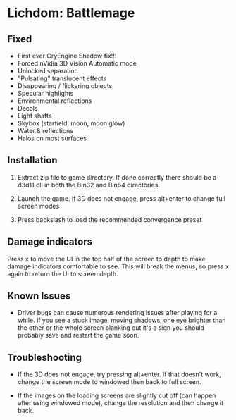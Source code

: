 Lichdom: Battlemage
===================

Fixed
-----
- First ever CryEngine Shadow fix!!!
- Forced nVidia 3D Vision Automatic mode
- Unlocked separation
- "Pulsating" translucent effects
- Disappearing / flickering objects
- Specular highlights
- Environmental reflections
- Decals
- Light shafts
- Skybox (starfield, moon, moon glow)
- Water & reflections
- Halos on most surfaces

Installation
------------
1. Extract zip file to game directory. If done correctly there should be a
   d3d11.dll in both the Bin32 and Bin64 directories.

2. Launch the game. If 3D does not engage, press alt+enter to change full
   screen modes

3. Press backslash to load the recommended convergence preset

Damage indicators
-----------------
Press x to move the UI in the top half of the screen to depth to make damage
indicators comfortable to see. This will break the menus, so press x again to
return the UI to screen depth.

Known Issues
------------
- Driver bugs can cause numerous rendering issues after playing for a while. If
  you see a stuck image, moving shadows, one eye brighter than the other or the
  whole screen blanking out it's a sign you should probably save and restart
  the game soon.

Troubleshooting
---------------
- If the 3D does not engage, try pressing alt+enter. If that doesn't work,
  change the screen mode to windowed then back to full screen.

- If the images on the loading screens are slightly cut off (can happen after
  using windowed mode), change the resolution and then change it back.
